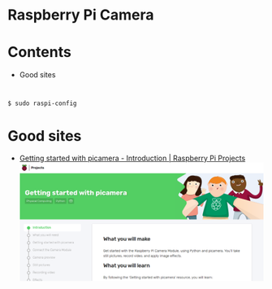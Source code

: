 # Raspberry Pi Camera

# Contents
- Good sites

# 
```
$ sudo raspi-config
```


# Good sites
- <a target="_blank" href="https://projects.raspberrypi.org/en/projects/getting-started-with-picamera">Getting started with picamera - Introduction | Raspberry Pi Projects<br><img width="600px" src="./img/getting_started_with_picamera_home_page.png" alt="img"></a>

